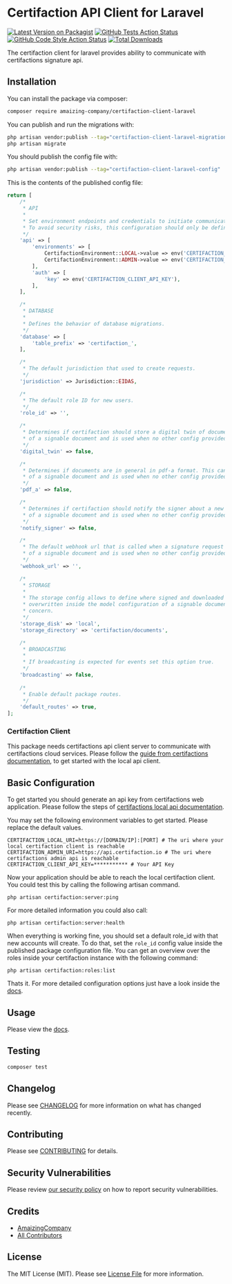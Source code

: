 # Certifaction API Client for Laravel

[![Latest Version on Packagist](https://img.shields.io/packagist/v/amaizing-company/certifaction-client-laravel.svg?style=flat-square)](https://packagist.org/packages/amaizing-company/certifaction-client-laravel)
[![GitHub Tests Action Status](https://img.shields.io/github/actions/workflow/status/amaizing-company/certifaction-client-laravel/run-tests.yml?branch=1.x&label=tests&style=flat-square)](https://github.com/amaizing-company/certifaction-client-laravel/actions?query=workflow%3Arun-tests+branch%3A1.x)
[![GitHub Code Style Action Status](https://img.shields.io/github/actions/workflow/status/amaizing-company/certifaction-client-laravel/fix-php-code-style-issues.yml?branch=main&label=code%20style&style=flat-square)](https://github.com/amaizing-company/certifaction-client-laravel/actions?query=workflow%3A"Fix+PHP+code+style+issues"+branch%3Amain)
[![Total Downloads](https://img.shields.io/packagist/dt/amaizing-company/certifaction-client-laravel.svg?style=flat-square)](https://packagist.org/packages/amaizing-company/certifaction-client-laravel)

The certifaction client for laravel provides ability to communicate with certifactions signature api. 


## Installation

You can install the package via composer:

```bash
composer require amaizing-company/certifaction-client-laravel
```

You can publish and run the migrations with:

```bash
php artisan vendor:publish --tag="certifaction-client-laravel-migrations"
php artisan migrate
```

You should publish the config file with:

```bash
php artisan vendor:publish --tag="certifaction-client-laravel-config"
```

This is the contents of the published config file:

```php
return [
    /*
     * API
     *
     * Set environment endpoints and credentials to initiate communication with certifaction api servers.
     * To avoid security risks, this configuration should only be defined via the environment variables.
     */
    'api' => [
        'environments' => [
            CertifactionEnvironment::LOCAL->value => env('CERTIFACTION_LOCAL_URI'),
            CertifactionEnvironment::ADMIN->value => env('CERTIFACTION_ADMIN_URI'),
        ],
        'auth' => [
            'key' => env('CERTIFACTION_CLIENT_API_KEY'),
        ],
    ],

    /*
     * DATABASE
     *
     * Defines the behavior of database migrations.
     */
    'database' => [
        'table_prefix' => 'certifaction_',
    ],

    /*
     * The default jurisdiction that used to create requests.
     */
    'jurisdiction' => Jurisdiction::EIDAS,

    /*
     * The default role ID for new users.
     */
    'role_id' => '',

    /*
     * Determines if certifaction should store a digital twin of documents in there cloud. This can be overwritten from config
     * of a signable document and is used when no other config provided.
     */
    'digital_twin' => false,

    /*
     * Determines if documents are in general in pdf-a format. This can be overwritten from config
     * of a signable document and is used when no other config provided.
     */
    'pdf_a' => false,

    /*
     * Determines if certifaction should notify the signer about a new request. This can be overwritten from config
     * of a signable document and is used when no other config provided.
     */
    'notify_signer' => false,

    /*
     * The default webhook url that is called when a signature request finished. This can be overwritten from config
     * of a signable document and is used when no other config provided.
     */
    'webhook_url' => '',

    /*
     * STORAGE
     *
     * The storage config allows to define where signed and downloaded documents should be stored. This config can be
     * overwritten inside the model configuration of a signable document model that uses the certifaction documents
     * concern.
     */
    'storage_disk' => 'local',
    'storage_directory' => 'certifaction/documents',

    /*
     * BROADCASTING
     *
     * If broadcasting is expected for events set this option true.
     */
    'broadcasting' => false,
    
    /*
     * Enable default package routes.
     */
    'default_routes' => true,
];
```

### Certifaction Client

This package needs certifactions api client server to communicate with certifactions cloud services. Please follow the 
[guide from certifactions documentation](https://developers.certifaction.com/guides/installation), to get started with 
the local api client.

## Basic Configuration

To get started you should generate an api key from certifactions web application. Please follow the steps of 
[certifactions local api documentation](https://developers.certifaction.com/guides/getting-started-api). 

You may set the following environment variables to get started. Please replace the default values.

``` dotenv
CERTIFACTION_LOCAL_URI=https://[DOMAIN/IP]:[PORT] # The uri where your local certifaction client is reachable
CERTIFACTION_ADMIN_URI=https://api.certifaction.io # The uri where certifactions admin api is reachable
CERTIFACTION_CLIENT_API_KEY=*********** # Your API Key
```

Now your application should be able to reach the local certifaction client. You could test this by calling the following 
artisan command.

```
php artisan certifaction:server:ping
```

For more detailed information you could also call:

```
php artisan certifaction:server:health
```

When everything is working fine, you should set a default role_id with that new accounts will create. To do that, set 
the `role_id` config value inside the published package configuration file. You can get an overview over the roles inside your certifaction instance with the 
following command:

```
php artisan certifaction:roles:list
```

Thats it. For more detailed configuration options just have a look inside the [docs](https://amaizing-company.github.io/certifaction-client-laravel/).

## Usage

Please view the [docs](https://amaizing-company.github.io/certifaction-client-laravel/).

## Testing

```bash
composer test
```

## Changelog

Please see [CHANGELOG](CHANGELOG.md) for more information on what has changed recently.

## Contributing

Please see [CONTRIBUTING](CONTRIBUTING.md) for details.

## Security Vulnerabilities

Please review [our security policy](../../security/policy) on how to report security vulnerabilities.

## Credits

- [AmaizingCompany](https://github.com/amaizing-company)
- [All Contributors](../../contributors)

## License

The MIT License (MIT). Please see [License File](LICENSE.md) for more information.
